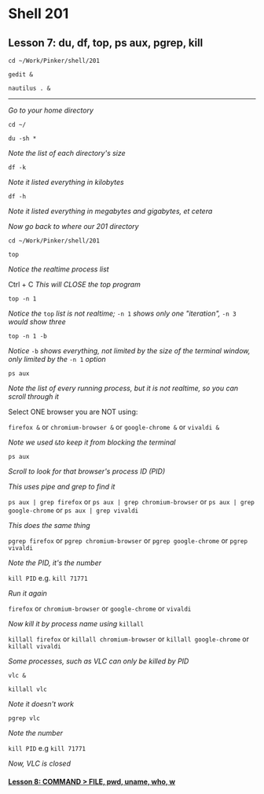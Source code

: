 # Shell 201
## Lesson 7: du, df, top, ps aux, pgrep, kill

`cd ~/Work/Pinker/shell/201`

`gedit &`

`nautilus . &`
___

*Go to your home directory*

`cd ~/`

`du -sh *`

*Note the list of each directory's size*

`df -k`

*Note it listed everything in kilobytes*

`df -h`

*Note it listed everything in megabytes and gigabytes, et cetera*

*Now go back to where our 201 directory*

`cd ~/Work/Pinker/shell/201`

`top`

*Notice the realtime process list*

Ctrl + C *This will CLOSE the top program*

`top -n 1`

*Notice the* `top` *list is not realtime;* `-n 1` *shows only one "iteration",* `-n 3` *would show three*

`top -n 1 -b`

*Notice* `-b` *shows everything, not limited by the size of the terminal window, only limited by the* `-n 1` *option*

`ps aux`

*Note the list of every running process, but it is not realtime, so you can scroll through it*

Select ONE browser you are NOT using:

`firefox &` or `chromium-browser &` or `google-chrome &` or `vivaldi &`

*Note we used* `&`*to keep it from blocking the terminal*

`ps aux`

*Scroll to look for that browser's process ID (PID)*

*This uses pipe and grep to find it*

`ps aux | grep firefox` or `ps aux | grep chromium-browser` or `ps aux | grep google-chrome` or `ps aux | grep vivaldi`

*This does the same thing*

`pgrep firefox` or `pgrep chromium-browser` or `pgrep google-chrome` or `pgrep vivaldi`

*Note the PID, it's the number*

`kill PID` e.g. `kill 71771`

*Run it again*

`firefox` or `chromium-browser` or `google-chrome` or `vivaldi`

*Now kill it by process name using* `killall`

`killall firefox` or `killall chromium-browser` or `killall google-chrome` or `killall vivaldi`

*Some processes, such as VLC can only be killed by PID*

`vlc &`

`killall vlc`

*Note it doesn't work*

`pgrep vlc`

*Note the number*

`kill PID` e.g `kill 71771`

*Now, VLC is closed*

#### [Lesson 8: COMMAND > FILE, pwd, uname, who, w](https://github.com/inkVerb/pinker/blob/master/201-shell/Lesson-08.md)
